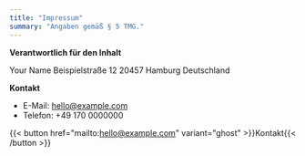 ```yaml
---
title: "Impressum"
summary: "Angaben gemäß § 5 TMG."
---
```


**Verantwortlich für den Inhalt**

Your Name
Beispielstraße 12
20457 Hamburg
Deutschland

**Kontakt**

- E-Mail: hello@example.com
- Telefon: +49 170 0000000

{{< button href="mailto:hello@example.com" variant="ghost" >}}Kontakt{{< /button >}}

